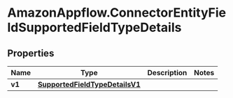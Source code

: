 # AmazonAppflow.ConnectorEntityFieldSupportedFieldTypeDetails

## Properties

Name | Type | Description | Notes
------------ | ------------- | ------------- | -------------
**v1** | [**SupportedFieldTypeDetailsV1**](SupportedFieldTypeDetailsV1.md) |  | 


